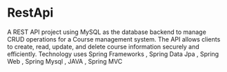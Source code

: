 # RestApi
A REST API project using MySQL as the database backend to manage CRUD operations for a Course management system. The API allows clients to create, read, update, and delete course information securely and efficiently.
Technology uses  Spring Frameworks , Spring Data Jpa , Spring Web , Spring Mysql , JAVA , Spring MVC
